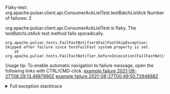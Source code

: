         
Flaky-test: org.apache.pulsar.client.api.ConsumerAckListTest.testBatchListAck
Number of failures: 2

org.apache.pulsar.client.api.ConsumerAckListTest is flaky. The testBatchListAck test method fails sporadically.

```
org.apache.pulsar.tests.FailFastNotifier$FailFastSkipException: Skipped after failure since testFailFast system property is set.
	at org.apache.pulsar.tests.FailFastNotifier.beforeInvocation(FailFastNotifier.java:88)

```

Usage tip: To enable automatic navigation to failure message, open the following links with CTRL/CMD-click.
[example failure 2021-08-27T08:29:13.4687990Z](https://github.com/apache/pulsar/runs/3441181143?check_suite_focus=true#step:9:712)
[example failure 2021-08-27T00:49:50.7294888Z](https://github.com/apache/pulsar/runs/3438608157?check_suite_focus=true#step:9:708)


<details>
<summary>Full exception stacktrace</summary>
<code><pre>
org.apache.pulsar.tests.FailFastNotifier$FailFastSkipException: Skipped after failure since testFailFast system property is set.
	at org.apache.pulsar.tests.FailFastNotifier.beforeInvocation(FailFastNotifier.java:88)

</pre></code>
</details>

